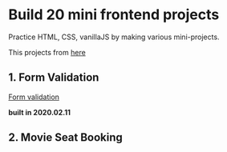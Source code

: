 # Build 20 mini frontend projects

Practice HTML, CSS, vanillaJS by making various mini-projects.
<p>This projects from <a href="https://vanillawebprojects.com/">here</a><p>

## 1. Form Validation

<a href="https://rhange.github.io/Build-20-mini-frontend-projects/1.%20form-validator/index.html">Form validation</a> <p> <strong>built in 2020.02.11</strong> </p>

## 2. Movie Seat Booking

